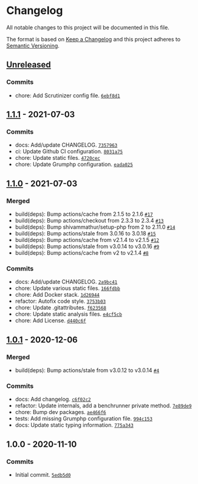 # Changelog

All notable changes to this project will be documented in this file.

The format is based on [Keep a Changelog](https://keepachangelog.com/en/1.0.0/)
and this project adheres to [Semantic Versioning](https://semver.org/spec/v2.0.0.html).

## [Unreleased](https://github.com/loophp/nanobench/compare/1.1.1...HEAD)

### Commits

- chore: Add Scrutinizer config file. [`6ebf8d1`](https://github.com/loophp/nanobench/commit/6ebf8d1ad51d953f9bbc8df66eafadba6ac9a2a8)

## [1.1.1](https://github.com/loophp/nanobench/compare/1.1.0...1.1.1) - 2021-07-03

### Commits

- docs: Add/update CHANGELOG. [`7357963`](https://github.com/loophp/nanobench/commit/73579633d5e6f92f22c5144667f201f9facf05eb)
- ci: Update Github CI configuration. [`8031a75`](https://github.com/loophp/nanobench/commit/8031a757655bae7fff46edc36301631194f9be85)
- chore: Update static files. [`4720cec`](https://github.com/loophp/nanobench/commit/4720cec107347dc3ffbdf11bbc39b9d3bfc00258)
- chore: Update Grumphp configuration. [`eada025`](https://github.com/loophp/nanobench/commit/eada0257f2e6ad24577385c2cb89b2882cbdc657)

## [1.1.0](https://github.com/loophp/nanobench/compare/1.0.1...1.1.0) - 2021-07-03

### Merged

- build(deps): Bump actions/cache from 2.1.5 to 2.1.6 [`#17`](https://github.com/loophp/nanobench/pull/17)
- build(deps): Bump actions/checkout from 2.3.3 to 2.3.4 [`#13`](https://github.com/loophp/nanobench/pull/13)
- build(deps): Bump shivammathur/setup-php from 2 to 2.11.0 [`#14`](https://github.com/loophp/nanobench/pull/14)
- build(deps): Bump actions/stale from 3.0.16 to 3.0.18 [`#15`](https://github.com/loophp/nanobench/pull/15)
- build(deps): Bump actions/cache from v2.1.4 to v2.1.5 [`#12`](https://github.com/loophp/nanobench/pull/12)
- build(deps): Bump actions/stale from v3.0.14 to v3.0.16 [`#9`](https://github.com/loophp/nanobench/pull/9)
- build(deps): Bump actions/cache from v2 to v2.1.4 [`#8`](https://github.com/loophp/nanobench/pull/8)

### Commits

- docs: Add/update CHANGELOG. [`2a9bc41`](https://github.com/loophp/nanobench/commit/2a9bc41f57b0bf4f1ce71a1c856a0556d50a8cf1)
- chore: Update various static files. [`166fdbb`](https://github.com/loophp/nanobench/commit/166fdbbdf255f750b03649b74c7f50fead9960df)
- chore: Add Docker stack. [`1d26944`](https://github.com/loophp/nanobench/commit/1d26944b4ce1e2db79f1efd09ef15256d6502763)
- refactor: Autofix code style. [`3753b03`](https://github.com/loophp/nanobench/commit/3753b0303ccb2110866090c6b1523e525accfc35)
- chore: Update .gitattributes. [`f623568`](https://github.com/loophp/nanobench/commit/f6235689a9da108007e4f524a9fd7ad4cf63b5eb)
- chore: Update static analysis files. [`e4cf5cb`](https://github.com/loophp/nanobench/commit/e4cf5cb03a68d71dc86b9e3ca4810833c3b04523)
- chore: Add License. [`d440c6f`](https://github.com/loophp/nanobench/commit/d440c6f243a3551521759b39ce0dcc41983331ff)

## [1.0.1](https://github.com/loophp/nanobench/compare/1.0.0...1.0.1) - 2020-12-06

### Merged

- build(deps): Bump actions/stale from v3.0.12 to v3.0.14 [`#4`](https://github.com/loophp/nanobench/pull/4)

### Commits

- docs: Add changelog. [`c6f02c2`](https://github.com/loophp/nanobench/commit/c6f02c20fab749fff8c47a29440f8778f8cb41ca)
- refactor: Update internals, add a benchrunner private method. [`7e89de9`](https://github.com/loophp/nanobench/commit/7e89de9c26b4124fc6fd343e9f4943a905c3aad1)
- chore: Bump dev packages. [`ae466f6`](https://github.com/loophp/nanobench/commit/ae466f62a603515dcb78af85f2b72be9801924de)
- tests: Add missing Grumphp configuration file. [`994c153`](https://github.com/loophp/nanobench/commit/994c1535deae669854c9aae17263da182a0a946d)
- docs: Update static typing information. [`775a343`](https://github.com/loophp/nanobench/commit/775a3438a614627ba7b061f93d5fe71dcda40b1c)

## 1.0.0 - 2020-11-10

### Commits

- Initial commit. [`5edb5d0`](https://github.com/loophp/nanobench/commit/5edb5d062ed4a1846f7bfa5828bbbbc03aa7a763)
